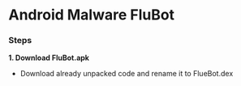 # Android Malware FluBot
### Steps

**1. Download FluBot.apk**
- Download already unpacked code and rename it to FlueBot.dex

